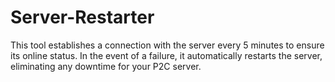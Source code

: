# Server-Restarter
This tool establishes a connection with the server every 5 minutes to ensure its online status. In the event of a failure, it automatically restarts the server, eliminating any downtime for your P2C server. 
